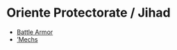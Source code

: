 # Oriente Protectorate / Jihad 

- [Battle Armor](jihad/battlearmor.md) 
- [’Mechs](jihad/mechs.md) 

